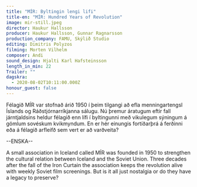 ```yaml
---
title: "MÍR: Byltingin lengi lifi"
title-en: "MÍR: Hundred Years of Revolution"
image: mir-still.jpeg
director: Haukur Hallsson
producer: Haukur Hallsson, Gunnar Ragnarsson
production_company: FAMU, Skýlið Studio
editing: Dimitris Polyzos
filming: Morten Vilhelm
composer: Andi
sound_design: Hjalti Karl Hafsteinsson
length_in_min: 22
Trailer: ""
dagskra:
  - 2020-08-02T10:11:00.000Z
honour_guest: false
---
```

Félagið MÍR var stofnað árið 1950 í þeim tilgangi að efla menningartengsl Íslands og Ráðstjórnarríkjanna sálugu. Nú þremur áratugum eftir fall járntjaldsins heldur félagið enn lífi í byltingunni með vikulegum sýningum á gömlum sovéskum kvikmyndum. En er hér einungis fortíðarþrá á ferðinni eða á félagið arfleifð sem vert er að varðveita?

\--ENSKA--

A small association in Iceland called MÍR was founded in 1950 to strengthen the cultural relation between Iceland and the Soviet Union. Three decades after the fall of the Iron Curtain the association keeps the revolution alive with weekly Soviet film screenings. But is it all just nostalgia or do they have a legacy to preserve?